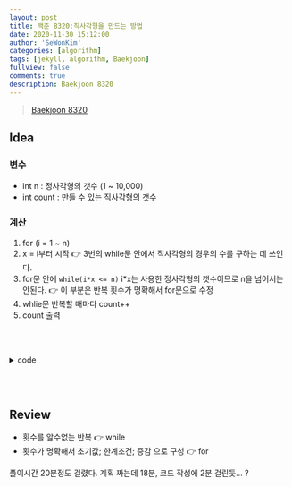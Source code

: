 ```yaml
---
layout: post
title: 백준 8320:직사각형을 만드는 방법
date: 2020-11-30 15:12:00
author: 'SeWonKim'
categories: [algorithm]
tags: [jekyll, algorithm, Baekjoon]
fullview: false
comments: true
description: Baekjoon 8320
---
```


> [Baekjoon 8320](https://www.acmicpc.net/problem/8320)

## Idea

### 변수

- int n : 정사각형의 갯수 (1 ~ 10,000)
- int count : 만들 수 있는 직사각형의 갯수

### 계산

1. for (i = 1 ~ n)  
2. x = i부터 시작 👉 3번의 while문 안에서 직사각형의 경우의 수를 구하는 데 쓰인다.
3. for문 안에 `while(i*x <= n)` i*x는 사용한 정사각형의 갯수이므로 n을 넘어서는 안된다. 👉 이 부분은 반복 횟수가 명확해서 for문으로 수정
4. whlie문 반복할 때마다 count++
5. count 출력
 


&nbsp;  
&nbsp;

<details>
    <summary>code</summary>
    <div markdown="1">

    ```java
    import java.util.Scanner;

    public class Main {

        public static void main(String[] args) {
            Scanner sc = new Scanner(System.in);
            int n = sc.nextInt();
            int count = 0;
            
            for (int i = 1; i <= n; i++) {
                for (int x = i; i*x <= n ; x++) {
                    count++;
                }
            }
            
            System.out.println(count);
            sc.close();
        }

    }
    ```

</div>
</details>

&nbsp;  
&nbsp;

## Review

- 횟수를 알수없는 반복 👉 while
- 횟수가 명확해서 초기값; 한계조건; 증감 으로 구성 👉 for

풀이시간 20분정도 걸렸다. 계획 짜는데 18분, 코드 작성에 2분 걸린듯... ?

&nbsp;  
&nbsp;
